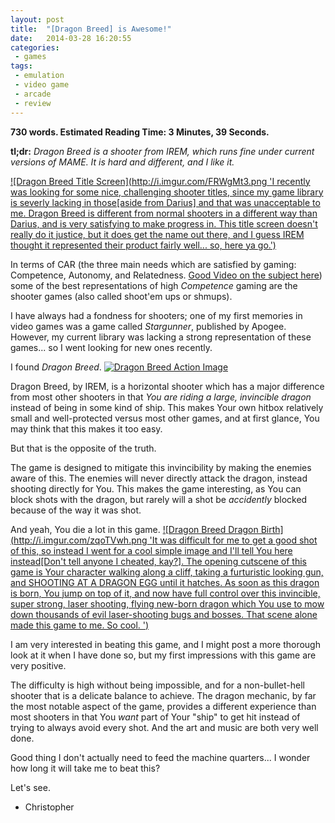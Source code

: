```yaml
---
layout: post
title:  "[Dragon Breed] is Awesome!"
date:   2014-03-28 16:20:55
categories:
 - games
tags:
 - emulation
 - video game
 - arcade
 - review
---
```

__730 words. Estimated Reading Time: 3 Minutes, 39 Seconds.__

**tl;dr:** _Dragon Breed is a shooter from IREM, which runs fine under
  current versions of MAME. It is hard and different, and I like it._

[![Dragon Breed Title Screen](http://i.imgur.com/FRWgMt3.png
'I recently was looking for some nice, challenging shooter titles,
since my game library is severly lacking in those[aside from Darius]
and that was unacceptable to me. Dragon Breed is different from normal
shooters in a different way than Darius, and is very satisfying to
make progress in. This title screen doesn't really do it justice, but
it does get the name out there, and I guess IREM thought it
represented their product fairly well... so, here ya go.')](http://i.imgur.com/FRWgMt3.png)

In terms of CAR (the three main needs which are satisfied by gaming:
Competence, Autonomy, and
Relatedness. [Good Video on the subject here][CAR]) some of the best
representations of high _Competence_ gaming are the shooter games
(also called shoot'em ups or shmups).

I have always had a fondness for shooters; one of my first memories in
video games was a game called _Stargunner_, published by
Apogee. However, my current library was lacking a strong
representation of these games... so I went looking for new ones
recently.

I found _Dragon Breed_.
[![Dragon Breed Action Image](http://i.imgur.com/LOcemLu.png
'This image is rather tame, but shows the difference between the
dragon [which is invincible] and Your character [which is extremely
vulnerable] very well. While it is true that having this huge
invincible wall around You makes certain situations easier, the
designers really took advantage of that benefit and made the enemies
that much more accurate towards Your very vulnerable character. It is
surprisingly hard to protect this little guy, and doing so feels both
rewarding and intense.')](http://i.imgur.com/LOcemLu.png)

Dragon Breed, by IREM, is a horizontal shooter which has a major
difference from most other shooters in that _You are riding a large,
invincible dragon_ instead of being in some kind of ship. This makes
Your own hitbox relatively small and well-protected versus most other
games, and at first glance, You may think that this makes it too easy.

But that is the opposite of the truth.

The game is designed to mitigate this invincibility by making the
enemies aware of this. The enemies will never directly attack the
dragon, instead shooting directly for You. This makes the game
interesting, as You can block shots with the dragon, but rarely will a
shot be _accidently_ blocked because of the way it was shot.

And yeah, You die a lot in this game.
[![Dragon Breed Dragon Birth](http://i.imgur.com/zqoTVwh.png
'It was difficult for me to get a good shot of this, so instead I went
for a cool simple image and I'll tell You here instead[Don't tell anyone
I cheated, kay?]. The opening cutscene of this game is Your character
walking along a cliff, taking a furturistic looking gun, and SHOOTING
AT A DRAGON EGG until it hatches. As soon as this dragon is born, You
jump on top of it, and now have full control over this invincible,
super strong, laser shooting, flying new-born dragon which You use to
mow down thousands of evil laser-shooting bugs and bosses. That scene
alone made this game to me. So cool. ')](http://i.imgur.com/zqoTVwh.png)

I am very interested in beating this game, and I might post a more
thorough look at it when I have done so, but my first impressions with
this game are very positive.

The difficulty is high without being impossible, and for a
non-bullet-hell shooter that is a delicate balance to achieve. The
dragon mechanic, by far the most notable aspect of the game, provides
a different experience than most shooters in that You _want_ part of
Your "ship" to get hit instead of trying to always avoid every
shot. And the art and music are both very well done.

Good thing I don't actually need to feed the machine quarters... I
wonder how long it will take me to beat this?

Let's see.

- Christopher

[CAR]: https://www.youtube.com/watch?v=MyUC_28HIvA "Game Theory did this gaming theory justice in their 100M subscriber special. Very nice overview of the topic. "
